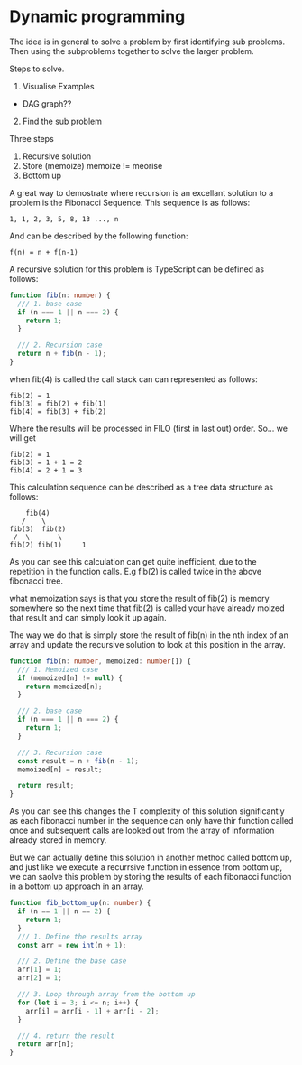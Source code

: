 # Dynamic programming

The idea is in general to solve a problem by first identifying sub problems. Then using the subproblems together to solve the larger problem.

Steps to solve.

1. Visualise Examples

- DAG graph??

2. Find the sub problem

Three steps

1. Recursive solution
2. Store (memoize) memoize != meorise
3. Bottom up

A great way to demostrate where recursion is an excellant solution to a problem is the Fibonacci Sequence. This sequence is as follows:

```
1, 1, 2, 3, 5, 8, 13 ..., n
```

And can be described by the following function:

```
f(n) = n + f(n-1)
```

A recursive solution for this problem is TypeScript can be defined as follows:

```ts
function fib(n: number) {
  /// 1. base case
  if (n === 1 || n === 2) {
    return 1;
  }

  /// 2. Recursion case
  return n + fib(n - 1);
}
```

when fib(4) is called the call stack can can represented as follows:

```
fib(2) = 1
fib(3) = fib(2) + fib(1)
fib(4) = fib(3) + fib(2)
```

Where the results will be processed in FILO (first in last out) order. So... we will get

```
fib(2) = 1
fib(3) = 1 + 1 = 2
fib(4) = 2 + 1 = 3
```

This calculation sequence can be described as a tree data structure as follows:

```
    fib(4)
   /    \
fib(3)  fib(2)
 /  \       \
fib(2) fib(1)     1
```

As you can see this calculation can get quite inefficient, due to the repetition in the function calls. E.g fib(2) is called twice in the above fibonacci tree.

what memoization says is that you store the result of fib(2) is memory somewhere so the next time that fib(2) is called your have already moized that result and can simply look it up again.

The way we do that is simply store the result of fib(n) in the nth index of an array and update the recursive solution to look at this position in the array.

```ts
function fib(n: number, memoized: number[]) {
  /// 1. Memoized case
  if (memoized[n] != null) {
    return memoized[n];
  }

  /// 2. base case
  if (n === 1 || n === 2) {
    return 1;
  }

  /// 3. Recursion case
  const result = n + fib(n - 1);
  memoized[n] = result;

  return result;
}
```

As you can see this changes the T complexity of this solution significantly as each fibonacci number in the sequence can only have thir function called once and subsequent calls are looked out from the array of information already stored in memory.

But we can actually define this solution in another method called bottom up, and just like we execute a recurrsive function in essence from bottom up, we can saolve this problem by storing the results of each fibonacci function in a bottom up approach in an array.

```ts
function fib_bottom_up(n: number) {
  if (n == 1 || n == 2) {
    return 1;
  }
  /// 1. Define the results array
  const arr = new int(n + 1);

  /// 2. Define the base case
  arr[1] = 1;
  arr[2] = 1;

  /// 3. Loop through array from the bottom up
  for (let i = 3; i <= n; i++) {
    arr[i] = arr[i - 1] + arr[i - 2];
  }

  /// 4. return the result
  return arr[n];
}
```
